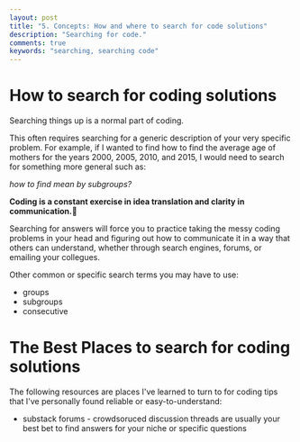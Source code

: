 ```yaml
---
layout: post
title: "5. Concepts: How and where to search for code solutions"
description: "Searching for code."
comments: true
keywords: "searching, searching code"
---
```


# How to search for coding solutions
Searching things up is a normal part of coding. 

This often requires searching for a generic description of your very specific problem. For example, if I wanted to find how to find the average age of mothers for the years 2000, 2005, 2010, and 2015, I would need to search for something more general such as: 

_how to find mean by subgroups?_

**Coding is a constant exercise in idea translation and clarity in communication.🔂**

Searching for answers will force you to practice taking the messy coding problems in your head and figuring out how to communicate it in a way that others can understand, whether through search engines, forums, or emailing your collegues. 

Other common or specific search terms you may have to use: 
* groups
* subgroups
* consecutive

# The Best Places to search for coding solutions
The following resources are places I've learned to turn to for coding tips that I've personally found reliable or easy-to-understand: 
* substack forums - crowdsoruced discussion threads are usually your best bet to find answers for your niche or specific questions 


